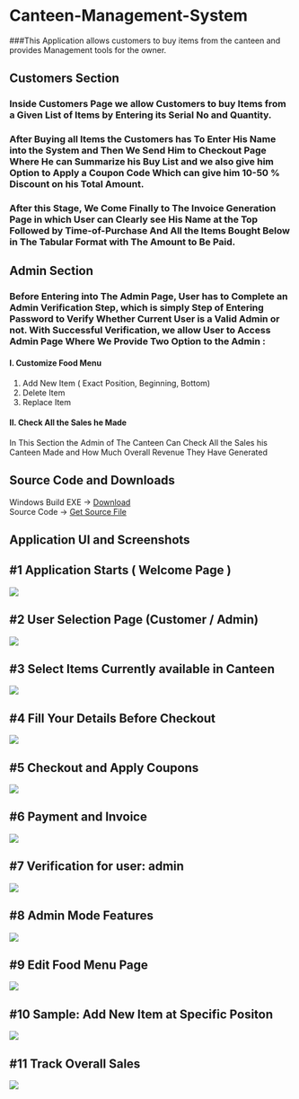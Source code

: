 ﻿# Canteen-Management-System
###This Application allows customers to buy items from the canteen and provides Management tools for the owner.</br>

## Customers Section
### Inside Customers Page we allow Customers to buy Items from a Given List of Items by Entering its Serial No and Quantity.

### After Buying all Items the Customers has To Enter His Name into the System and Then We Send Him to Checkout Page Where He can Summarize his Buy List and we also give him Option to Apply a Coupon Code Which can give him 10-50 % Discount on his Total Amount.

### After this Stage, We Come Finally to The Invoice Generation Page in which User can Clearly see His Name at the Top Followed by Time-of-Purchase And All the Items Bought Below in The Tabular Format with The Amount to Be Paid.

## Admin Section
### Before Entering into The Admin Page, User has to Complete an Admin Verification Step, which is simply Step of Entering Password to Verify Whether Current User is a Valid Admin or not. With Successful Verification, we allow User to Access Admin Page Where We Provide Two Option to the Admin :

#### I. Customize Food Menu
1. Add New Item
( Exact Position, Beginning, Bottom)
2. Delete Item
3. Replace Item

#### II. Check All the Sales he Made
In This Section the Admin of The Canteen Can 
Check All the Sales his Canteen Made and How 
Much Overall Revenue They Have Generated </br>

## Source Code and Downloads </br>
Windows Build EXE -> [Download](https://github.com/mohitdhami/Canteen-Management-System/raw/main/Canteen%20Managment%20System.exe) </br>
Source Code -> [Get Source File](/cms.cpp) </br>

## Application UI and Screenshots</br>
<p align="center">
  <h2>#1 Application Starts ( Welcome Page )</h2>
  <img src="/Screenshots/Screenshot (1).png">
  </br><h2>#2 User Selection Page (Customer / Admin)</h2>
  <img src="/Screenshots/Screenshot (2).png">
  </br><h2>#3 Select Items Currently available in Canteen</h2>
  <img src="/Screenshots/Screenshot (3).png">
  </br><h2>#4 Fill Your Details Before Checkout</h2>
  <img src="/Screenshots/Screenshot (4).png">
  </br><h2>#5 Checkout and Apply Coupons</h2>
  <img src="/Screenshots/Screenshot (5).png">
  </br><h2>#6 Payment and Invoice</h2>
  <img src="/Screenshots/Screenshot (6).png">
  </br><h2>#7 Verification for user: admin</h2>
  <img src="/Screenshots/Screenshot (7).png">
  </br><h2>#8 Admin Mode Features</h2>
  <img src="/Screenshots/Screenshot (8).png">
  </br><h2>#9 Edit Food Menu Page</h2>
  <img src="/Screenshots/Screenshot (9).png">
  </br><h2>#10 Sample: Add New Item at Specific Positon</h2>
  <img src="/Screenshots/Screenshot (10).png">
  </br><h2>#11 Track Overall Sales</h2>
  <img src="/Screenshots/Screenshot (11).png">
</p>

